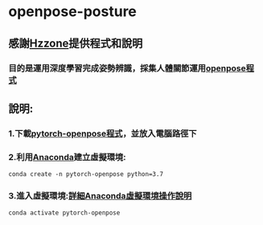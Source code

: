 # openpose-posture
## 感謝[Hzzone](https://github.com/Hzzone)提供程式和說明
### 目的是運用深度學習完成姿勢辨識，採集人體關節運用[openpose程式](https://github.com/Hzzone/pytorch-openpose)

## 說明:
###     1.下載[pytorch-openpose程式](https://github.com/Hzzone/pytorch-openpose)，並放入電腦路徑下
###     2.利用[Anaconda](https://www.anaconda.com/products/distribution)建立虛擬環境:
  
    conda create -n pytorch-openpose python=3.7

###     3.進入虛擬環境:[詳細Anaconda虛擬環境操作說明](https://medium.com/python4u/%E7%94%A8conda%E5%BB%BA%E7%AB%8B%E5%8F%8A%E7%AE%A1%E7%90%86python%E8%99%9B%E6%93%AC%E7%92%B0%E5%A2%83-b61fd2a76566)
  
    conda activate pytorch-openpose
